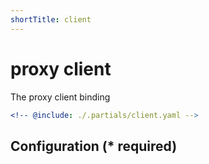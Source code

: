 ```yaml
---
shortTitle: client
---
```


# proxy client

The proxy client binding

```yaml {3}
<!-- @include: ./.partials/client.yaml -->
```

## Configuration (\* required)

<!-- @include: ./.partials/routes.md -->
<!-- @include: ../.partials/exit.md -->
<!-- @include: ../.partials/telemetry.md -->
